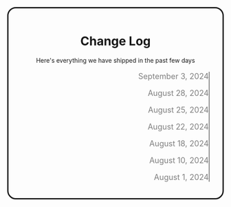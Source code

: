 <!DOCTYPE html>
<html lang="en">
<style>
    .highligther {
        border: 3px solid;
        border-radius: 20px;
        padding: 20px 30px;
        text-align: center;
    }

    .highligther p {
        margin-bottom: 43px;
    }

    .dates {
        border-right: 2px solid;
        color: gray;
        text-align: right;
        font-size: 18px;
    }

    .update {
        text-align: left;
        font-size: 18px;
    }

    .view-button {
        color: white;
        background: black;
        padding: 10px 20px;
        border-radius: 5px;
        margin: 26px 0 20px 0;
    }
</style>

<head>
    <meta charset="UTF-8">
    <meta name="viewport" content="width=device-width, initial-scale=1.0">
    <title>Change log</title>
    <!-- Latest compiled and minified CSS -->
    <link rel="stylesheet" href="https://maxcdn.bootstrapcdn.com/bootstrap/3.4.1/css/bootstrap.min.css">
    <!-- jQuery library -->
    <script src="https://ajax.googleapis.com/ajax/libs/jquery/3.7.1/jquery.min.js"></script>
    <!-- Latest compiled JavaScript -->
    <script src="https://maxcdn.bootstrapcdn.com/bootstrap/3.4.1/js/bootstrap.min.js"></script>
</head>

<body>
    <div class="container">
        <div class="row highligther">
            <h1>Change Log</h1>
            <p>Here's everything we have shipped in the past few days</p>
            <div class="col-sm-4 dates">
                <p>September 3, 2024</p>
                <p>August 28, 2024</p>
                <p>August 25, 2024</p>
                <p>August 22, 2024</p>
                <p>August 18, 2024</p>
                <p>August 10, 2024</p>
                <p>August 1, 2024</p>
            </div>
            <!-- <div class="col-sm-2 pointer">

            </div> -->
            <div class="col-sm-8 update">

                <p>Announcing Projects on Fronted Roadmap</p>
                <p>Build your learning habits with learning Steaks</p>
                <p>Git and Github Roadmap</p>
                <p>Submit your project solution and get feedback</p>
                <p>Backend project Ideas</p>
                <p>Redis roadmap</p>
                <p>Changelog page to help you stay in the loop</p>
                <button class="view-button" type="submit">Visit Complete Changelog</button>
            </div>
        </div>
    </div>
    https://roadmap.sh/projects/changelog-component
</body>

</html>
